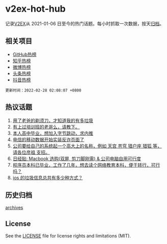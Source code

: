 # v2ex-hot-hub

 记录[V2EX](https://www.v2ex.com/)从 2021-01-06 日至今的热门话题。每小时抓取一次数据，按天[归档](archives)。
 
 ## 相关项目

- [GitHub热榜](https://github.com/lonnyzhang423/github-hot-hub)
- [知乎热榜](https://github.com/lonnyzhang423/zhihu-hot-hub)
- [微博热榜](https://github.com/lonnyzhang423/weibo-hot-hub)
- [头条热榜](https://github.com/lonnyzhang423/toutiao-hot-hub)
- [抖音热榜](https://github.com/lonnyzhang423/douyin-hot-hub)


 `更新时间：2022-02-28 02:08:07 +0800`

## 热议话题

1. [用了老爸的剃须刀，才知道我的有多垃圾](https://www.v2ex.com/t/836684)
1. [有上过培训班的老哥么，请教下。](https://www.v2ex.com/t/836719)
1. [本人高中毕业，想加入字节跳动，求内推](https://www.v2ex.com/t/836720)
1. [电信的移动数据开始实装反诈页面了](https://www.v2ex.com/t/836707)
1. [公司要给自己的系统起一个高大上的名称，例如 天宫 苍穹 猎户座 猎狐 等，请各位彦祖 支招。](https://www.v2ex.com/t/836767)
1. [日经贴: Macbook 选购(双屏, 剪刀脚刚需) & 公司电脑自用可行度](https://www.v2ex.com/t/836663)
1. [程序员本科已毕业，工作了几年，想去读个网络教育本科，便于转行，可行吗？](https://www.v2ex.com/t/836683)
1. [ios 的垃圾信息总共有多少种方式？](https://www.v2ex.com/t/836718)

## 历史归档

[archives](archives)

## License

See the [LICENSE](LICENSE) file for license rights and limitations (MIT).
